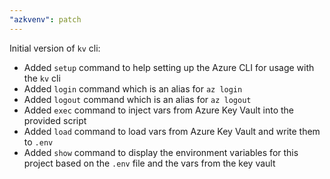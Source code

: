 ```yaml
---
"azkvenv": patch
---
```


Initial version of `kv` cli:
- Added `setup` command to help setting up the Azure CLI for usage with the `kv` cli
- Added `login` command which is an alias for `az login`
- Added `logout` command which is an alias for `az logout`
- Added `exec` command to inject vars from Azure Key Vault into the provided script
- Added `load` command to load vars from Azure Key Vault and write them to `.env`
- Added `show` command to display the environment variables for this project based on the `.env` file and the vars from the key vault
